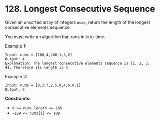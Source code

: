 # 128. Longest Consecutive Sequence

Given an unsorted array of integers `nums`, return the length of the longest consecutive elements sequence.

You must write an algorithm that runs in `O(n)` time.

Example 1:

```
Input: nums = [100,4,200,1,3,2]
Output: 4
Explanation: The longest consecutive elements sequence is [1, 2, 3, 4]. Therefore its length is 4.
```

Example 2:

```
Input: nums = [0,3,7,2,5,8,4,6,0,1]
Output: 9
```

**Constraints:**

- `0 <= nums.length <= 105`
- `-109 <= nums[i] <= 109`
